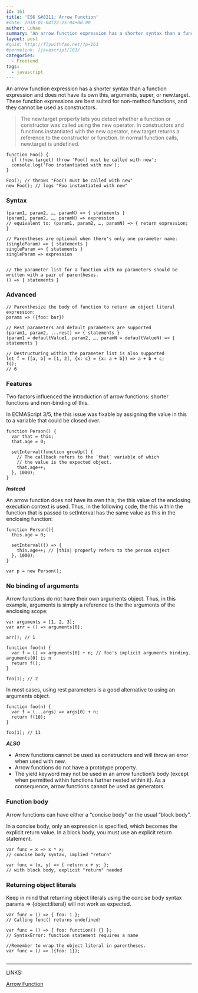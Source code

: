```yaml
---
id: 161
title: 'ES6 &#8211; Arrow Function'
#date: 2018-01-04T22:25:04+00:00
author: Luhao
summary: 'An arrow function expression has a shorter syntax than a function expression and does not have its own this, arguments, super, or new.target. '
layout: post
#guid: http://flywithfan.net/?p=161
#permalink: /javascript/161/
categories:
  - Frontend
tags:
  - javascript
---
```

An arrow function expression has a shorter syntax than a function expression and does not have its own this, arguments, super, or new.target. These function expressions are best suited for non-method functions, and they cannot be used as constructors.

> The new.target property lets you detect whether a function or constructor was called using the new operator. In constructors and functions instantiated with the new operator, new.target returns a reference to the constructor or function. In normal function calls, new.target is undefined. 

<pre class="line-numbers prism-highlight" data-start="1"><code class="language-javascript">function Foo() {
  if (!new.target) throw 'Foo() must be called with new';
  console.log('Foo instantiated with new');
}

Foo(); // throws "Foo() must be called with new"
new Foo(); // logs "Foo instantiated with new"
</code></pre>

### Syntax

<pre class="line-numbers prism-highlight" data-start="1"><code class="language-javascript">(param1, param2, …, paramN) =&gt; { statements }
(param1, param2, …, paramN) =&gt; expression
// equivalent to: (param1, param2, …, paramN) =&gt; { return expression; }

// Parentheses are optional when there's only one parameter name:
(singleParam) =&gt; { statements }
singleParam =&gt; { statements }
singleParam =&gt; expression


// The parameter list for a function with no parameters should be written with a pair of parentheses.
() =&gt; { statements }
</code></pre>

### Advanced

<pre class="line-numbers prism-highlight" data-start="1"><code class="language-javascript">// Parenthesize the body of function to return an object literal expression:
params =&gt; ({foo: bar})

// Rest parameters and default parameters are supported
(param1, param2, ...rest) =&gt; { statements }
(param1 = defaultValue1, param2, …, paramN = defaultValueN) =&gt; { statements }

// Destructuring within the parameter list is also supported
let f = ([a, b] = [1, 2], {x: c} = {x: a + b}) =&gt; a + b + c;
f();  
// 6
</code></pre>

### Features

Two factors influenced the introduction of arrow functions: shorter functions and non-binding of this.

In ECMAScript 3/5, the this issue was fixable by assigning the value in this to a variable that could be closed over.

<pre class="line-numbers prism-highlight" data-start="1"><code class="language-javascript">function Person() {
  var that = this;
  that.age = 0;

  setInterval(function growUp() {
    // The callback refers to the `that` variable of which
    // the value is the expected object.
    that.age++;
  }, 1000);
}
</code></pre>

**_Instead_**

An arrow function does not have its own this; the this value of the enclosing execution context is used. Thus, in the following code, the this within the function that is passed to setInterval has the same value as this in the enclosing function:

<pre class="line-numbers prism-highlight" data-start="1"><code class="language-javascript">function Person(){
  this.age = 0;

  setInterval(() =&gt; {
    this.age++; // |this| properly refers to the person object
  }, 1000);
}

var p = new Person();
</code></pre>

### No binding of arguments

Arrow functions do not have their own arguments object. Thus, in this example, arguments is simply a reference to the the arguments of the enclosing scope:

<pre class="line-numbers prism-highlight" data-start="1"><code class="language-javascript">var arguments = [1, 2, 3];
var arr = () =&gt; arguments[0];

arr(); // 1

function foo(n) {
  var f = () =&gt; arguments[0] + n; // foo's implicit arguments binding. arguments[0] is n
  return f();
}

foo(1); // 2
</code></pre>

In most cases, using rest parameters is a good alternative to using an arguments object.

<pre class="line-numbers prism-highlight" data-start="1"><code class="language-javascript">function foo(n) { 
  var f = (...args) =&gt; args[0] + n; 
  return f(10); 
}

foo(1); // 11
</code></pre>

**_ALSO_**

  * Arrow functions cannot be used as constructors and will throw an error when used with new.
  * Arrow functions do not have a prototype property.
  * The yield keyword may not be used in an arrow function&#8217;s body (except when permitted within functions further nested within it). As a consequence, arrow functions cannot be used as generators.

### Function body

Arrow functions can have either a &#8220;concise body&#8221; or the usual &#8220;block body&#8221;.

In a concise body, only an expression is specified, which becomes the explicit return value. In a block body, you must use an explicit return statement.

<pre class="line-numbers prism-highlight" data-start="1"><code class="language-javascript">var func = x =&gt; x * x;                  
// concise body syntax, implied "return"

var func = (x, y) =&gt; { return x + y; }; 
// with block body, explicit "return" needed
</code></pre>

### Returning object literals

Keep in mind that returning object literals using the concise body syntax params => {object:literal} will not work as expected.

<pre class="line-numbers prism-highlight" data-start="1"><code class="language-javascipt">var func = () =&gt; { foo: 1 };               
// Calling func() returns undefined!

var func = () =&gt; { foo: function() {} };   
// SyntaxError: function statement requires a name

//Remember to wrap the object literal in parentheses.
var func = () =&gt; ({foo: 1});

</code></pre>

* * *

LINKS:
  
[Arrow Function](https://developer.mozilla.org/en-US/docs/Web/JavaScript/Reference/Functions/Arrow_functions)